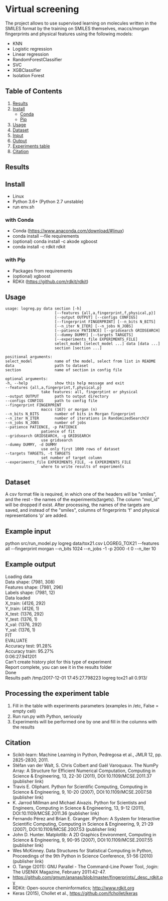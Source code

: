 # Virtual screening
The project allows to use supervised learning on molecules written in the SMILES format by the training on SMILES themselves, maccs/morgan fingerprints and physical features using the following models:
- KNN
- Logistic regression
- Linear regression
- RandomForestClassifier
- SVC
- XGBClassifier
- Isolation Forest

## Table of Contents
1. [Results](#results)
2. [Install](#install)
    - [Conda](#conda)
    - [Pip](#pip)
3. [Usage](#usage)
4. [Dataset](#dataset)
5. [Input](#input)
6. [Output](#output)
7. [Experiments table](#table)
8. [Citation](#citation)

## Results <a name="results"></a>

## Install <a name="install"></a>
- Linux
- Python 3.6+ (Python 2.7 unstable)
- run env.sh
### with Conda <a name="conda"></a>
- Conda (https://www.anaconda.com/download/#linux)
- conda install --file requirements
- (optional) conda install -c akode xgboost
- conda install -c rdkit rdkit
### with Pip <a name="pip"></a>
- Packages from requirements
- (optional) xgboost
- RDKit (https://github.com/rdkit/rdkit)

## Usage <a name="usage"></a>
    usage: logreg.py data section [-h]
                          [--features {all,a,fingerprint,f,physical,p}]
                          [--output OUTPUT] [--configs CONFIGS]
                          [--fingerprint FINGERPRINT] [--n_bits N_BITS]
                          [--n_iter N_ITER] [--n_jobs N_JOBS]
                          [--patience PATIENCE] [--gridsearch GRIDSEARCH]
                          [--dummy DUMMY] [--targets TARGETS]
                          [--experiments_file EXPERIMENTS_FILE]
                          select_model [select_model ...] data [data ...]
                          section [section ...]

    positional arguments:
    select_model          name of the model, select from list in README
    data                  path to dataset
    section               name of section in config file

    optional arguments:
    -h, --help            show this help message and exit
    --features {all,a,fingerprint,f,physical,p}
                    take features: all, fingerptint or physical
    --output OUTPUT       path to output directory
    --configs CONFIGS     path to config file
    --fingerprint FINGERPRINT
                    maccs (167) or morgan (n)
    --n_bits N_BITS       number of bits in Morgan fingerprint
    --n_iter N_ITER       number of iterations in RandomizedSearchCV
    --n_jobs N_JOBS       number of jobs
    --patience PATIENCE, -p PATIENCE
                    patience of fit
    --gridsearch GRIDSEARCH, -g GRIDSEARCH
                    use gridsearch
    --dummy DUMMY, -d DUMMY
                    use only first 1000 rows of dataset
    --targets TARGETS, -t TARGETS
                    set number of target column
    --experiments_file EXPERIMENTS_FILE, -e EXPERIMENTS_FILE
                    where to write results of experiments

## Dataset <a name="dataset"></a>
A csv format file is required, in which one of the headers will be "smiles", and the rest - the names of the experiments(targets). The column "mol_id" will be dropped if exist. After processing, the names of the targets are saved, and instead of the "smiles", columns of fingerprints 'f' and physical representations 'p' are added.

## Example input <a name="input"></a>
python src/run_model.py logreg data/tox21.csv LOGREG_TOX21 --features all --fingerprint morgan --n_bits 1024 --n_jobs -1 -p 2000 -t 0 --n_iter 10

## Example output <a name="output"></a>
Loading data <br />
Data shape: (7981, 308) <br />
Features shape: (7981, 296) <br />
Labels shape: (7981, 12) <br />
Data loaded <br />
X_train: (4126, 292) <br />
Y_train: (4126, 1) <br />
X_test: (1376, 292) <br />
Y_test: (1376, 1) <br />
X_val: (1376, 292) <br />
Y_val: (1376, 1) <br />
FIT <br />
EVALUATE <br />
Accuracy test: 91.28% <br />
Accuracy train: 95.27% <br />
0:06:27.941201 <br />
Can't create history plot for this type of experiment <br />
Report complete, you can see it in the results folder <br />
Done <br />
Results path /tmp/2017-12-01 17:45:27.798223 logreg tox21 all 0.913/ <br />

## Processing the experiment table  <a name="table"></a>
  1. Fill in the table with experiments parameters (examples in /etc, False = empty cell)
  2. Run run.py with Python, seriously
  3. Experiments will be performed one by one and fill in the columns with the results

## Citation <a name="citation"></a>
- Scikit-learn: Machine Learning in Python, Pedregosa et al., JMLR 12, pp. 2825-2830, 2011.
- Stéfan van der Walt, S. Chris Colbert and Gaël Varoquaux. The NumPy Array: A Structure for Efficient Numerical Computation, Computing in Science & Engineering, 13, 22-30 (2011), DOI:10.1109/MCSE.2011.37 (publisher link)
- Travis E. Oliphant. Python for Scientific Computing, Computing in Science & Engineering, 9, 10-20 (2007), DOI:10.1109/MCSE.2007.58 (publisher link)
- K. Jarrod Millman and Michael Aivazis. Python for Scientists and Engineers, Computing in Science & Engineering, 13, 9-12 (2011), DOI:10.1109/MCSE.2011.36 (publisher link)
- Fernando Pérez and Brian E. Granger. IPython: A System for Interactive Scientific Computing, Computing in Science & Engineering, 9, 21-29 (2007), DOI:10.1109/MCSE.2007.53 (publisher link)
- John D. Hunter. Matplotlib: A 2D Graphics Environment, Computing in Science & Engineering, 9, 90-95 (2007), DOI:10.1109/MCSE.2007.55 (publisher link)
- Wes McKinney. Data Structures for Statistical Computing in Python, Proceedings of the 9th Python in Science Conference, 51-56 (2010) (publisher link)
- O. Tange (2011): GNU Parallel - The Command-Line Power Tool,  ;login: The USENIX Magazine, February 2011:42-47.
- https://github.com/gmum/ananas/blob/master/fingerprints/_desc_rdkit.py
- RDKit: Open-source cheminformatics; http://www.rdkit.org
- Keras (2015), Chollet et al., https://github.com/fchollet/keras

